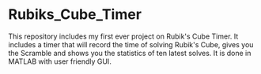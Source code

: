 # Rubiks_Cube_Timer
This repository includes my first ever project on Rubik's Cube Timer. It includes a timer that will record the time of solving Rubik's Cube, gives you the Scramble and shows you the statistics of ten latest solves. It is done in MATLAB with user friendly GUI.
